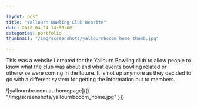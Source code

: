 ```yaml
---

layout: post
title: "Yallourn Bowling Club Website"
date: 2018-04-24 14:50:00
categories: portfolio
thumbnail: "/img/screenshots/yallournbccom_home_thumb.jpg"

---
```


This was a website I created for the Yallourn Bowling club to allow people to know what the club was about and what events bowling related or otherwise were coming in the future. It is not up anymore as they decided to go with a different system for getting the information out to members.

![yallournbc.com.au homepage]({{ "/img/screenshots/yallournbccom_home.jpg" }})